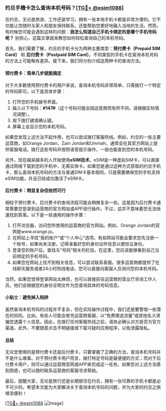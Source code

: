 ### 约旦手機卡怎么查询本机号码？[[TG💪+ @esim1088](https://t.me/s/esim1088)]

在约旦，无论是旅游、工作还是学习，拥有一张本地手机卡都是非常方便的。它不仅能让您随时与家人和朋友保持联系，还能帮助您更好地融入当地的生活。然而，有时候您可能会遇到这样的问题：**我怎么知道自己手机卡绑定的是哪个手机号码呢？** 别担心，这篇文章就来教您如何轻松查询自己的本机号码。

首先，我们需要了解，约旦的手机卡分为两种主要类型：**预付费卡（Prepaid SIM Card）** 和 **后付费卡（Postpaid SIM Card）**。不同类型的手机卡在查询本机号码的方法上可能略有差异。接下来，我们将分别介绍这两种卡的查询方法。

#### 预付费卡：简单几步就能搞定

对于大多数使用预付费卡的用户来说，查询本机号码非常简单，只需拨打一个特定的号码即可。以下是具体步骤：

1. 打开您的手机拨号界面。
2. 输入以下号码：**#147#**（这个号码可能会因运营商而有所不同，请根据实际情况调整）。
3. 按下拨打键或确认键。
4. 屏幕上会显示您的本机号码。

如果您发现上述方法不起作用，也可以尝试拨打客服热线。例如，约旦的一些主要运营商，如Orange Jordan、Zain Jordan和Umniah，通常会在其官方网站上提供客服电话。拨打这些号码并按照语音提示操作，一般也能查到您的本机号码。

另外，现在越来越多的人开始使用**eSIM技术**。eSIM是一种虚拟SIM卡，可以直接通过网络下载到您的手机中，无需实体卡。如果您是通过这种方式获取的约旦手机卡，那么查询本机号码的方法与普通SIM卡基本相同，只是需要确保您的手机支持eSIM功能，并且已经成功激活了eSIM卡。

#### 后付费卡：稍显复杂但依然可行

相较于预付费卡，后付费卡的查询流程可能会稍微复杂一些。这是因为后付费卡通常需要您登录到运营商的官方网站或APP进行操作。不过，这并不意味着您无法快速找到答案。以下是一些通用的操作步骤：

1. 打开浏览器，访问您所使用的运营商的官方网站。例如，Orange Jordan的官网是www.orange.jo。
2. 在网站上寻找“我的账户”或“个人中心”选项。有些网站可能会要求您先注册一个账号，如果尚未注册，记得准备好您的身份证件信息以便验证身份。
3. 登录您的账户后，查找与“号码”相关的栏目。在这里，您应该能够看到自己当前绑定的手机号码。
4. 如果您在网站上找不到相关信息，可以尝试联系客服。很多运营商都提供了在线聊天服务或者24小时热线电话，您可以直接向客服人员询问您的本机号码。

当然，如果您觉得登录网站太麻烦，也可以直接前往运营商的营业厅咨询工作人员。他们会根据您的身份证明文件为您查询具体的号码信息。

#### 小贴士：避免掉入陷阱

虽然查询本机号码的过程并不复杂，但在实际操作过程中，我们还是要警惕一些潜在的风险。比如，有些人可能会冒充运营商客服，以“免费赠送流量”或其他名义诱骗您透露个人信息。因此，在拨打任何客服热线之前，请务必确认对方是否为官方渠道。此外，不要随意点击不明链接或下载可疑的应用程序，以免泄露隐私。

#### 总结

无论您使用的是预付费卡还是后付费卡，只要掌握了正确的方法，查询本机号码并不是什么难事。对于预付费卡用户而言，拨打特定号码是最便捷的方式；而对于后付费卡用户，则可以通过运营商官网或APP来完成这一任务。如果您对上述方法感到困惑，也可以随时联系运营商的客服寻求帮助。

最后，提醒大家，无论是旅行还是长期居住在约旦，拥有一张可靠的手机卡都是必不可少的。希望本文能为大家解决关于查询本机号码的问题，并为大家的约旦之旅增添便利！

[[TG💪+ @esim1088](https://t.me/s/esim1088) ![Image](https://i.postimg.cc/4NQfJmqS/Snipaste-2025-05-13-00-14-12.png)]